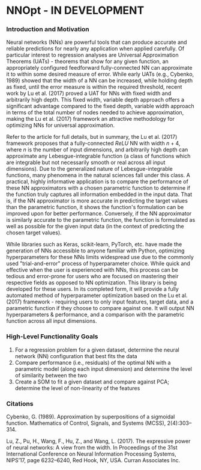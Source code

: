 
# NNOpt - IN DEVELOPMENT

### Introduction and Motivation

Neural networks (NNs) are powerful tools that can produce accurate and reliable predictions for nearly any application when applied carefully. 
Of particular interest to regression analyses are Universal Approximation Theorems (UATs) - theorems that show for any given function, an appropriately configured feedforward fully-connected NN can approximate it to within some desired measure of error.
While early UATs (e.g., Cybenko, 1989) showed that the width of a NN can be increased, while holding depth as fixed, until the error measure is within the required threshold, recent work by Lu et al. (2017) proved a UAT for NNs with fixed width and arbitrarily high depth.
This fixed width, variable depth approach offers a significant advantage compared to the fixed depth, variable width approach in terms of the total number of nodes needed to achieve approximation, making the Lu et al. (2017) framework an attractive methodology for optimizing NNs for universal approximation.

Refer to the article for full details, but in summary, the Lu et al. (2017) framework proposes that a fully-connected *ReLU* NN with width $n+4$, where $n$ is the number of input dimensions, and arbitrarily high depth can approximate any Lebesgue-integrable function (a class of functions which are integrable but not necessarily smooth or real across all input dimensions). 
Due to the generalized nature of Lebesgue-integrable functions, many phenomena in the natural sciences fall under this class.
A practical, highly informative application is to compare the performance of these NN approximators with a chosen parametric function to determine if the function truly captures all information embedded in the input data.
That is, if the NN approximator is more accurate in predicting the target values than the parametric function, it shows the function's formulation can be improved upon for better performance. 
Conversely, if the NN approximator is similarly accurate to the parametric function, the function is formulated as well as possible for the given input data (in the context of predicting the chosen target values).

While libraries such as Keras, scikit-learn, PyTorch, etc. have made the generation of NNs accessible to anyone familiar with Python, optimizing hyperparameters for these NNs limits widespread use due to the commonly used "trial-and-error" process of hyperparameter choice. 
While quick and effective when the user is experienced with NNs, this process can be tedious and error-prone for users who are focused on mastering their respective fields as opposed to NN optimization.
This library is being developed for these users.
In its completed form, it will provide a fully automated method of hyperparameter optimization based on the Lu et al. (2017) framework - requiring users to only input features, target data, and a parametric function if they choose to compare against one.
It will output NN hyperparameters & performance, and a comparison with the parametric function across all input dimensions.

### High-Level Functionality Goals

1. For a regression problem for a given dataset, determine the neural network (NN) configuration that best fits the data
2. Compare performance (i.e., residuals) of the optimal NN with a parametric model (along each input dimension) and determine the level of similarity between the two
3. Create a SOM to fit a given dataset and compare against PCA; determine the level of non-linearity of the features


### Citations

Cybenko, G. (1989). Approximation by superpositions of a sigmoidal function. Mathematics of Control, Signals, and Systems (MCSS), 2(4):303–314.

Lu, Z., Pu, H., Wang, F., Hu, Z., and Wang, L. (2017). The expressive power of neural networks: A view from the width. In Proceedings of the 31st International Conference on Neural Information Processing Systems, NIPS’17, page 6232–6240, Red Hook, NY, USA. Curran Associates Inc.
